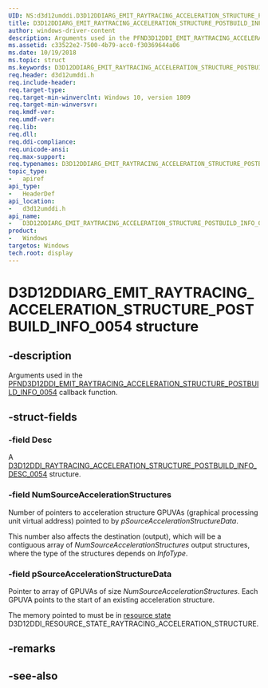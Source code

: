 ```yaml
---
UID: NS:d3d12umddi.D3D12DDIARG_EMIT_RAYTRACING_ACCELERATION_STRUCTURE_POSTBUILD_INFO_0054
title: D3D12DDIARG_EMIT_RAYTRACING_ACCELERATION_STRUCTURE_POSTBUILD_INFO_0054
author: windows-driver-content
description: Arguments used in the PFND3D12DDI_EMIT_RAYTRACING_ACCELERATION_STRUCTURE_POSTBUILD_INFO_0054 callback function.
ms.assetid: c33522e2-7500-4b79-acc0-f30369644a06
ms.date: 10/19/2018
ms.topic: struct
ms.keywords: D3D12DDIARG_EMIT_RAYTRACING_ACCELERATION_STRUCTURE_POSTBUILD_INFO_0054, D3D12DDIARG_EMIT_RAYTRACING_ACCELERATION_STRUCTURE_POSTBUILD_INFO_0054, 
req.header: d3d12umddi.h
req.include-header:
req.target-type:
req.target-min-winverclnt: Windows 10, version 1809
req.target-min-winversvr:
req.kmdf-ver:
req.umdf-ver:
req.lib:
req.dll:
req.ddi-compliance:
req.unicode-ansi:
req.max-support:
req.typenames: D3D12DDIARG_EMIT_RAYTRACING_ACCELERATION_STRUCTURE_POSTBUILD_INFO_0054
topic_type: 
-	apiref
api_type: 
-	HeaderDef
api_location: 
-	d3d12umddi.h
api_name: 
-	D3D12DDIARG_EMIT_RAYTRACING_ACCELERATION_STRUCTURE_POSTBUILD_INFO_0054
product:
-	Windows
targetos: Windows
tech.root: display
---
```


# D3D12DDIARG_EMIT_RAYTRACING_ACCELERATION_STRUCTURE_POSTBUILD_INFO_0054 structure

## -description

Arguments used in the [PFND3D12DDI_EMIT_RAYTRACING_ACCELERATION_STRUCTURE_POSTBUILD_INFO_0054](nc-d3d12umddi-pfnd3d12ddi_emit_raytracing_acceleration_structure_postbuild_info_0054.md) callback function.

## -struct-fields

### -field Desc

A [D3D12DDI_RAYTRACING_ACCELERATION_STRUCTURE_POSTBUILD_INFO_DESC_0054](ns-d3d12umddi-d3d12ddi_raytracing_acceleration_structure_postbuild_info_desc_0054.md) structure.

### -field NumSourceAccelerationStructures

Number of pointers to acceleration structure GPUVAs (graphical processing unit virtual address) pointed to by *pSourceAccelerationStructureData*.  

This number also affects the destination (output), which will be a contiguous array of *NumSourceAccelerationStructures* output structures, where the type of the structures depends on *InfoType*.

### -field pSourceAccelerationStructureData

Pointer to array of GPUVAs of size *NumSourceAccelerationStructures*.  Each GPUVA points to the start of an existing acceleration structure.

The memory pointed to must be in [resource state](ne-d3d12umddi-d3d12ddi_resource_states.md) D3D12DDI_RESOURCE_STATE_RAYTRACING_ACCELERATION_STRUCTURE.

## -remarks

## -see-also
